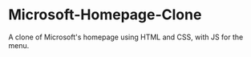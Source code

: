 # Microsoft-Homepage-Clone
A clone of Microsoft's homepage using HTML and CSS, with JS for the menu.
